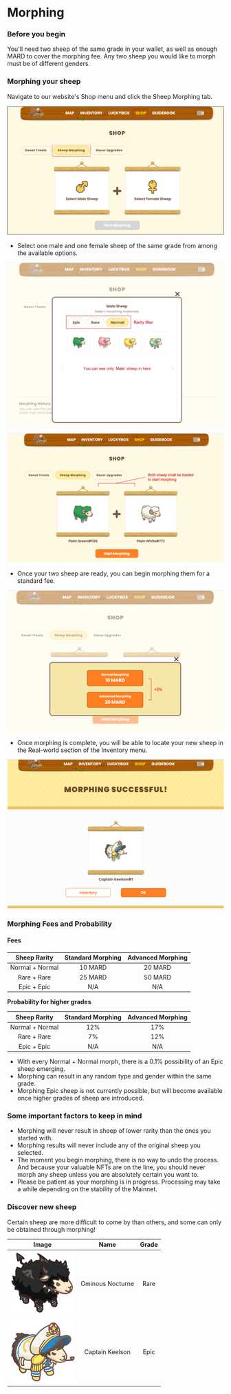 # Morphing

### Before you begin

You'll need two sheep of the same grade in your wallet, as well as enough MARD to cover the morphing fee. Any two sheep you would like to morph must be of different genders.



### Morphing your sheep

Navigate to our website's Shop menu and click the Sheep Morphing tab.

![< Sheep morphing page >](<../../.gitbook/assets/Morphing page.PNG>)

* Select one male and one female sheep of the same grade from among the available options.

![< Find sheep on male board / female board >](<../../.gitbook/assets/Male sheep.png>)

![< Two sheep are loaded >](../../.gitbook/assets/sheeploaded.png)

* Once your two sheep are ready, you can begin morphing them for a standard fee.

![< Morphing fees >](<../../.gitbook/assets/fee selection.png>)

* Once morphing is complete, you will be able to locate your new sheep in the Real-world section of the Inventory menu.

![< New sheep is appeared!! >](<../../.gitbook/assets/Morphing successful.png>)

###

### Morphing Fees and Probability



#### **Fees**

|   Sheep Rarity  | Standard Morphing | Advanced Morphing |
| :-------------: | :---------------: | :---------------: |
| Normal + Normal |      10 MARD      |      20 MARD      |
|   Rare + Rare   |      25 MARD      |      50 MARD      |
|   Epic + Epic   |        N/A        |        N/A        |



**Probability for higher grades**

|   Sheep Rarity  | Standard Morphing | Advanced Morphing |
| :-------------: | :---------------: | :---------------: |
| Normal + Normal |        12%        |        17%        |
|   Rare + Rare   |         7%        |        12%        |
|   Epic + Epic   |        N/A        |        N/A        |

* With every Normal + Normal morph, there is a 0.1% possibility of an Epic sheep emerging.
* Morphing can result in any random type and gender within the same grade.
* Morphing Epic sheep is not currently possible, but will become available once higher grades of sheep are introduced.



### Some important factors to keep in mind

* Morphing will never result in sheep of lower rarity than the ones you started with.
* Morphing results will never include any of the original sheep you selected.
* The moment you begin morphing, there is no way to undo the process. And because your valuable NFTs are on the line, you should never morph any sheep unless you are absolutely certain you want to.
* Please be patient as your morphing is in progress. Processing may take a while depending on the stability of the Mainnet.



###

### Discover new sheep

Certain sheep are more difficult to come by than others, and some can only be obtained through morphing!

|                Image               |       Name       | Grade |
| :--------------------------------: | :--------------: | :---: |
| ![](../../.gitbook/assets/402.png) | Ominous Nocturne |  Rare |
| ![](../../.gitbook/assets/721.png) |  Captain Keelson |  Epic |
